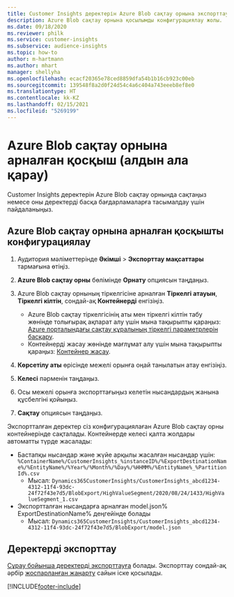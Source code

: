 ```yaml
---
title: Customer Insights деректерін Azure Blob сақтау орнына экспорттау
description: Azure Blob сақтау орнына қосылымды конфигурациялау жолы.
ms.date: 09/18/2020
ms.reviewer: philk
ms.service: customer-insights
ms.subservice: audience-insights
ms.topic: how-to
author: m-hartmann
ms.author: mhart
manager: shellyha
ms.openlocfilehash: ecacf20365e78ced8859dfa54b1b16cb923c00eb
ms.sourcegitcommit: 139548f8a2d0f24d54c4a6c404a743eeeb8ef8e0
ms.translationtype: HT
ms.contentlocale: kk-KZ
ms.lasthandoff: 02/15/2021
ms.locfileid: "5269199"
---
```

# <a name="connector-for-azure-blob-storage-preview"></a>Azure Blob сақтау орнына арналған қосқыш (алдын ала қарау)

Customer Insights деректерін Azure Blob сақтау орнында сақтаңыз немесе оны деректерді басқа бағдарламаларға тасымалдау үшін пайдаланыңыз.

## <a name="configure-the-connector-for-azure-blob-storage"></a>Azure Blob сақтау орнына арналған қосқышты конфигурациялау

1. Аудитория мәліметтерінде **Әкімші** > **Экспорттау мақсаттары** тармағына өтіңіз.

1. **Azure Blob сақтау орны** бөлімінде **Орнату** опциясын таңдаңыз.

1. Azure Blob сақтау орнының тіркелгісіне арналған **Тіркелгі атауын**, **Тіркелгі кілтін**, сондай-ақ **Контейнерді** енгізіңіз.
    - Azure Blob сақтау тіркелгісінің аты мен тіркелгі кілтін табу жөнінде толығырақ ақпарат алу үшін мына тақырыпты қараңыз: [Azure порталындағы сақтау құралының тіркелгі параметрлерін басқару](https://docs.microsoft.com/azure/storage/common/storage-account-manage).
    - Контейнерді жасау жөнінде мағлұмат алу үшін мына тақырыпты қараңыз: [Контейнер жасау](https://docs.microsoft.com/azure/storage/blobs/storage-quickstart-blobs-portal#create-a-container).

1. **Көрсетілу аты** өрісінде межелі орынға оңай танылатын атау енгізіңіз.

1. **Келесі** пәрменін таңдаңыз.

1. Осы межелі орынға экспорттағыңыз келетін нысандардың жанына құсбелгіні қойыңыз.

1. **Сақтау** опциясын таңдаңыз.

Экспортталған деректер сіз конфигурациялаған Azure Blob сақтау орны контейнерінде сақталады. Контейнерде келесі қалта жолдары автоматты түрде жасалады:

- Бастапқы нысандар және жүйе арқылы жасалған нысандар үшін: `%ContainerName%/CustomerInsights_%instanceID%/%ExportDestinationName%/%EntityName%/%Year%/%Month%/%Day%/%HHMM%/%EntityName%_%PartitionId%.csv`
  - Мысал: `Dynamics365CustomerInsights/CustomerInsights_abcd1234-4312-11f4-93dc-24f72f43e7d5/BlobExport/HighValueSegment/2020/08/24/1433/HighValueSegment_1.csv`
- Экспортталған нысандарға арналған model.json% ExportDestinationName% деңгейінде болады
  - Мысал: `Dynamics365CustomerInsights/CustomerInsights_abcd1234-4312-11f4-93dc-24f72f43e7d5/BlobExport/model.json`

## <a name="export-the-data"></a>Деректерді экспорттау

[Сұрау бойынша деректерді экспорттауға](export-destinations.md#export-data-on-demand) болады. Экспорттау сондай-ақ әрбір [жоспарланған жаңарту](system.md#schedule-tab) сайын іске қосылады.


[!INCLUDE[footer-include](../includes/footer-banner.md)]